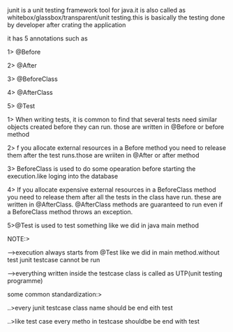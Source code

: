 junit is a unit testing framework tool for java.it is also called as whitebox/glassbox/transparent/unit testing.this is 
basically the testing done by developer after crating the application 

it has 5 annotations such as 

1>  @Before

2>  @After

3>	@BeforeClass

4>	@AfterClass

5>	@Test


1>	When writing tests, it is common to find that several tests need similar objects created before they can run. those are 
written in @Before or before method

2> f you allocate external resources in a Before method you need to release them after the test runs.those are wriiten in
@After or after method

3>	BeforeClass is used to do some opearation before starting the execution.like loging into the database

4>  If you allocate expensive external resources in a BeforeClass method you need to release them after all the tests 
in the class have run. these are written in @AfterClass. @AfterClass methods are guaranteed to run even if a
BeforeClass method throws an exception. 

5>@Test is used to test something like we did in java main method


NOTE:>

-->execution always starts from @Test like we did in main method.without test junit testcase cannot be run

-->everything written inside the testcase class is called as UTP(unit testing programme)


some common standardization:>

..>every junit testcase class name should be end eith test

..>like test case every metho in testcase shouldbe be end with test

